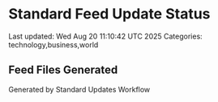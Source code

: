 # Standard Feed Update Status
Last updated: Wed Aug 20 11:10:42 UTC 2025
Categories: technology,business,world

## Feed Files Generated

Generated by Standard Updates Workflow

